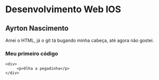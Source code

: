 # Desenvolvimento Web IOS

## Ayrton Nascimento

Amei o HTML, já o git tá bugando minha cabeça, até agora não gostei.

### Meu primeiro código

```
<div>
     <p>Olha a pegadinha</p>
</div>
```